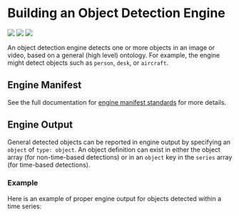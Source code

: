 # Building an Object Detection Engine

![](badge/API/Yes/green)
![](badge/Search/Yes/green)
![](badge/UI/Yes/green)

An object detection engine detects one or more objects in an image or video, based on a general (high level) ontology.
For example, the engine might detect objects such as `person`, `desk`, or `aircraft`.

## Engine Manifest

<!-- TODO
Here is a minimal example `manifest.json` that could apply to an object detection engine:
-->

<!--TODO: Define [](manifest.example.json ':include :type=code json')-->

See the full documentation for [engine manifest standards](/developer/engines/standards/engine-manifest/) for more details.

<!-- ## Engine Input -->

<!-- TODO -->

## Engine Output

General detected objects can be reported in engine output by specifying an `object` of `type: object`.
An object definition can exist in either the object array (for non-time-based detections)
or in an `object` key in the `series` array (for time-based detections).

### Example

Here is an example of proper engine output for objects detected within a time series:

[](vtn-standard-series.example.json ':include :type=code json')

<!-- TODO: Add an example for objects outside a time series -->
